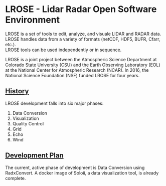 # LROSE - Lidar Radar Open Software Environment

LROSE is a set of tools to edit, analyze, and visuale LIDAR and RADAR 
data.  LROSE handles data from a variety of formats (netCDF, HDF5, BUFR, Cfarr, etc.).  
LROSE tools can be used independently or in sequence.    


LROSE is a joint project between the Atmospheric Science Department at Colorado State University (CSU) and the Earth Observing 
Laboratory (EOL) at the National Center for Atmospheric Research (NCAR). 
In 2016, the National Science Foundation (NSF) funded LROSE for four years.  
## [History](https://www.eol.ucar.edu/content/lidar-radar-open-software-environment)

LROSE development falls into six major phases:
1. Data Conversion
2. Visualization
3. Quality Control 
4. Grid
5. Echo
6. Wind

 
## [Development Plan](docs/plan_draft.md)

The current, active phase of development is Data Conversion using RadxConvert.  A docker image of Soloii,
a data visualization tool, is already complete. 
